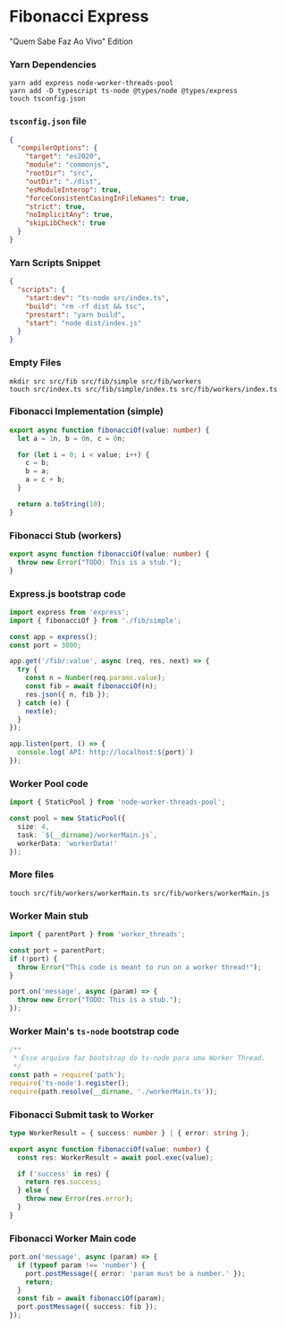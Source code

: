 # Fibonacci Express
"Quem Sabe Faz Ao Vivo" Edition

### Yarn Dependencies

```
yarn add express node-worker-threads-pool
yarn add -D typescript ts-node @types/node @types/express
touch tsconfig.json
```

### `tsconfig.json` file

```json
{
  "compilerOptions": {
    "target": "es2020",
    "module": "commonjs",
    "rootDir": "src",
    "outDir": "./dist",
    "esModuleInterop": true,
    "forceConsistentCasingInFileNames": true,
    "strict": true,
    "noImplicitAny": true,
    "skipLibCheck": true
  }
}
```

### Yarn Scripts Snippet
```json
{
  "scripts": {
    "start:dev": "ts-node src/index.ts",
    "build": "rm -rf dist && tsc",
    "prestart": "yarn build",
    "start": "node dist/index.js"
  }
}
```

### Empty Files
```
mkdir src src/fib src/fib/simple src/fib/workers
touch src/index.ts src/fib/simple/index.ts src/fib/workers/index.ts 
```

### Fibonacci Implementation (simple)
```ts
export async function fibonacciOf(value: number) {
  let a = 1n, b = 0n, c = 0n;

  for (let i = 0; i < value; i++) {
    c = b;
    b = a;
    a = c + b;
  }

  return a.toString(10);
}
```

### Fibonacci Stub (workers)
```ts
export async function fibonacciOf(value: number) {
  throw new Error("TODO: This is a stub.");
}
```

### Express.js bootstrap code
```ts
import express from 'express';
import { fibonacciOf } from './fib/simple';

const app = express();
const port = 3000;

app.get('/fib/:value', async (req, res, next) => {
  try {
    const n = Number(req.params.value);
    const fib = await fibonacciOf(n);
    res.json({ n, fib });
  } catch (e) {
    next(e);
  }
});

app.listen(port, () => {
  console.log(`API: http://localhost:${port}`)
});
```

### Worker Pool code
```ts
import { StaticPool } from 'node-worker-threads-pool';

const pool = new StaticPool({
  size: 4,
  task: `${__dirname}/workerMain.js`,
  workerData: 'workerData!'
});
```

### More files
```
touch src/fib/workers/workerMain.ts src/fib/workers/workerMain.js
```

### Worker Main stub
```ts
import { parentPort } from 'worker_threads';

const port = parentPort;
if (!port) {
  throw Error("This code is meant to run on a worker thread!");
}

port.on('message', async (param) => {
  throw new Error("TODO: This is a stub.");
});
```

### Worker Main's `ts-node` bootstrap code
```js
/**
 * Esse arquivo faz bootstrap do ts-node para uma Worker Thread.
 */
const path = require('path');
require('ts-node').register();
require(path.resolve(__dirname, './workerMain.ts'));
```

### Fibonacci Submit task to Worker
```ts
type WorkerResult = { success: number } | { error: string };

export async function fibonacciOf(value: number) {
  const res: WorkerResult = await pool.exec(value);

  if ('success' in res) {
    return res.success;
  } else {
    throw new Error(res.error);
  }
}
```

### Fibonacci Worker Main code
```ts
port.on('message', async (param) => {
  if (typeof param !== 'number') {
    port.postMessage({ error: 'param must be a number.' });
    return;
  }
  const fib = await fibonacciOf(param);
  port.postMessage({ success: fib });
});
```
